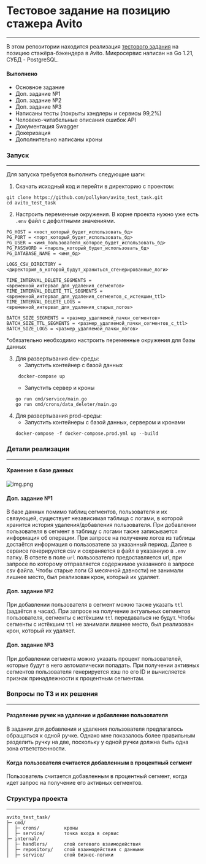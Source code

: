 # Тестовое задание на позицию стажера Avito
___
В этом репозитории находится реализация [тестового задания](https://github.com/avito-tech/backend-trainee-assignment-2023) на позицию стажёра-бэкендера в Avito.
Микросервис написан на Go 1.21, СУБД - PostgreSQL.

#### Выполнено 
+ Основное задание
+ Доп. задание №1
+ Доп. задание №2
+ Доп. задание №3
+ Написаны тесты (покрыты хэндлеры и сервисы 99,2%)
+ Человеко-читабельные описания ошибок API
+ Документация Swagger
+ Докеризация
+ Дополнительно написаны кроны

### Запуск
___

Для запуска требуется выполнить следующие шаги:

1. Скачать исходный код и перейти в директорию с проектом:
```text
git clone https://github.com/pollykon/avito_test_task.git
cd avito_test_task
```
2. Настроить переменные окружения. В корне проекта нужно уже есть `.env` файл с дефолтными значениями.
```text
PG_HOST = <хост_который_будет_использовать_бд>
PG_PORT = <порт_который_будет_использовать_бд>
PG_USER = <имя_пользователя_которое_будет_использовать_бд>
PG_PASSWORD = <пароль_который_будет_использовать_бд>
PG_DATABASE_NAME = <имя_бд>

LOGS_CSV_DIRECTORY = <директория_в_которой_будут_храниться_сгенерированные_логи>

TIME_INTERVAL_DELETE_SEGMENTS = <временной_интервал_для_удаления_сегментов>
TIME_INTERVAL_DELETE_TTL_SEGMENTS = <временной_интервал_для_удаления_сегментов_с_истекшим_ttl>
TIME_INTERVAL_DELETE_LOGS = <временной_интервал_для_удаления_старых_логов>

BATCH_SIZE_SEGMENTS = <размер_удаляемой_пачки_сегментов>
BATCH_SIZE_TTL_SEGMENTS = <размер_удаляемой_пачки_сегментов_с_ttl>
BATCH_SIZE_LOGS = <размер_удаляемой_пачки_логов>
```
*обязательно необходимо настроить переменные окружения для базы данных

3. Для развертывания dev-среды:
    + Запустить контейнер с базой данных
   ```text
    docker-compose up
    ```
   + Запустить сервер и кроны
   ```
   go run cmd/service/main.go
   go run cmd/crons/data_deleter/main.go
   ```
4. Для развертывания prod-среды:
    + Запустить контейнеры с базой данных, сервером и кронами
   ```
   docker-compose -f docker-compose.prod.yml up --build 
   ```

### Детали реализации
___
#### Хранение в базе данных
![img.png](relation_model.png)

#### Доп. задание №1
В базе данных помимо таблиц сегментов, пользователя и их связующей, существует независимая таблица с логами, в которой
хранится история удаления/добавления пользователя. При добавлении пользователя в сегмент в таблицу с логами также 
записывается информация об операции. При запросе на получение логов из таблицы достаётся информация о пользователе за 
указанный период. Далее в сервисе генерируется csv и сохраняется в файл в указанную в `.env` папку. В ответе в поле 
`url` пользователю предоставляется url, при запросе по которому отправляется содержимое указанного в запросе csv файла.
Чтобы старые логи (3 месячной давности) не занимали лишнее место, был реализован крон, который их удаляет.
#### Доп. задание №2
При добавлении пользователя в сегмент можно также указать `ttl` (задаётся в часах). При запросе на получение актуальных
сегментов пользователя, сегменты с истёкшим `ttl` передаваться не будут. Чтобы сегменты с истёкшим `ttl` не занимали
лишнее место, был реализован крон, который их удаляет.
#### Доп. задание №3
При добавлении сегмента можно указать процент пользователей, которые будут в него автоматически попадать. При получении
активных сегментов пользователя генерируется хэш по его ID и вычисляется признак принадлежности к процентным сегментам.
### Вопросы по ТЗ и их решения
___
#### Разделение ручек на удаление и добавление пользователя 
В задании для добавления и удаления пользователя предлагалось обращаться к одной ручке. Однако мне показалось более
правильным разделить ручку на две, поскольку у одной ручки должна быть одна зона ответственности.
#### Когда пользователя считается добавленным в процентный сегмент
Пользователь считается добавленным в процентный сегмент, когда идет запрос на получение его активных сегментов.

### Структура проекта
___
```
avito_test_task/     
├─ cmd/
│  ├─ crons/         кроны
│  ├─ service/       точка входа в сервис
├─ internal/   
│  ├─ handlers/      слой сетевого взаимодействия
│  ├─ repository/    слой взаимодействия с данными
│  ├─ service/       слой бизнес-логики
```